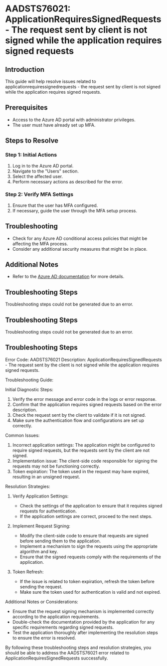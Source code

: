 # AADSTS76021: ApplicationRequiresSignedRequests - The request sent by client is not signed while the application requires signed requests

## Introduction
This guide will help resolve issues related to applicationrequiressignedrequests - the request sent by client is not signed while the application requires signed requests.

## Prerequisites
- Access to the Azure AD portal with administrator privileges.
- The user must have already set up MFA.

## Steps to Resolve

### Step 1: Initial Actions
1. Log in to the Azure AD portal.
2. Navigate to the "Users" section.
3. Select the affected user.
4. Perform necessary actions as described for the error.

### Step 2: Verify MFA Settings
1. Ensure that the user has MFA configured.
2. If necessary, guide the user through the MFA setup process.

## Troubleshooting
- Check for any Azure AD conditional access policies that might be affecting the MFA process.
- Consider any additional security measures that might be in place.

## Additional Notes
- Refer to the [Azure AD documentation](https://learn.microsoft.com/en-us/azure/active-directory/) for more details.


## Troubleshooting Steps
Troubleshooting steps could not be generated due to an error.

## Troubleshooting Steps
Troubleshooting steps could not be generated due to an error.

## Troubleshooting Steps
Error Code: AADSTS76021
Description: ApplicationRequiresSignedRequests - The request sent by the client is not signed while the application requires signed requests.

Troubleshooting Guide:

Initial Diagnostic Steps:
1. Verify the error message and error code in the logs or error response.
2. Confirm that the application requires signed requests based on the error description.
3. Check the request sent by the client to validate if it is not signed.
4. Make sure the authentication flow and configurations are set up correctly.

Common Issues:
1. Incorrect application settings: The application might be configured to require signed requests, but the requests sent by the client are not signed.
2. Implementation issue: The client-side code responsible for signing the requests may not be functioning correctly.
3. Token expiration: The token used in the request may have expired, resulting in an unsigned request.

Resolution Strategies:

1. Verify Application Settings:
   - Check the settings of the application to ensure that it requires signed requests for authentication.
   - If the application settings are correct, proceed to the next steps.

2. Implement Request Signing:
   - Modify the client-side code to ensure that requests are signed before sending them to the application.
   - Implement a mechanism to sign the requests using the appropriate algorithm and key.
   - Ensure that the signed requests comply with the requirements of the application.

3. Token Refresh:
   - If the issue is related to token expiration, refresh the token before sending the request.
   - Make sure the token used for authentication is valid and not expired.

Additional Notes or Considerations:
- Ensure that the request signing mechanism is implemented correctly according to the application requirements.
- Double-check the documentation provided by the application for any specific requirements regarding signed requests.
- Test the application thoroughly after implementing the resolution steps to ensure the error is resolved.

By following these troubleshooting steps and resolution strategies, you should be able to address the AADSTS76021 error related to ApplicationRequiresSignedRequests successfully.